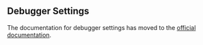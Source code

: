 ## Debugger Settings

The documentation for debugger settings has moved to the [official documentation](https://code.visualstudio.com/docs/csharp/debugger-settings).
